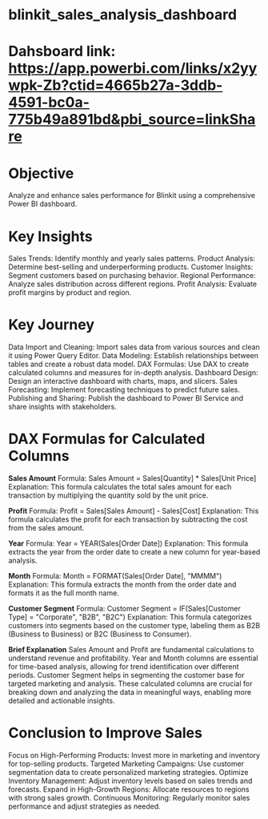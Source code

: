 # blinkit_sales_analysis_dashboard

# Dahsboard link: https://app.powerbi.com/links/x2yywpk-Zb?ctid=4665b27a-3ddb-4591-bc0a-775b49a891bd&pbi_source=linkShare



# Objective
Analyze and enhance sales performance for Blinkit using a comprehensive Power BI dashboard.



# Key Insights
Sales Trends: Identify monthly and yearly sales patterns.
Product Analysis: Determine best-selling and underperforming products.
Customer Insights: Segment customers based on purchasing behavior.
Regional Performance: Analyze sales distribution across different regions.
Profit Analysis: Evaluate profit margins by product and region.


# Key Journey
Data Import and Cleaning: Import sales data from various sources and clean it using Power Query Editor.
Data Modeling: Establish relationships between tables and create a robust data model.
DAX Formulas: Use DAX to create calculated columns and measures for in-depth analysis.
Dashboard Design: Design an interactive dashboard with charts, maps, and slicers.
Sales Forecasting: Implement forecasting techniques to predict future sales.
Publishing and Sharing: Publish the dashboard to Power BI Service and share insights with stakeholders.

# DAX Formulas for Calculated Columns
**Sales Amount**
Formula: Sales Amount = Sales[Quantity] * Sales[Unit Price]
Explanation: This formula calculates the total sales amount for each transaction by multiplying the quantity sold by the unit price.


**Profit**
Formula: Profit = Sales[Sales Amount] - Sales[Cost]
Explanation: This formula calculates the profit for each transaction by subtracting the cost from the sales amount.


**Year**
Formula: Year = YEAR(Sales[Order Date])
Explanation: This formula extracts the year from the order date to create a new column for year-based analysis.


**Month**
Formula: Month = FORMAT(Sales[Order Date], "MMMM")
Explanation: This formula extracts the month from the order date and formats it as the full month name.

**Customer Segment**
Formula: Customer Segment = IF(Sales[Customer Type] = "Corporate", "B2B", "B2C")
Explanation: This formula categorizes customers into segments based on the customer type, labeling them as B2B (Business to Business) or B2C (Business to Consumer).


**Brief Explanation**
Sales Amount and Profit are fundamental calculations to understand revenue and profitability.
Year and Month columns are essential for time-based analysis, allowing for trend identification over different periods.
Customer Segment helps in segmenting the customer base for targeted marketing and analysis.
These calculated columns are crucial for breaking down and analyzing the data in meaningful ways, enabling more detailed and actionable insights.


# Conclusion to Improve Sales
Focus on High-Performing Products: Invest more in marketing and inventory for top-selling products.
Targeted Marketing Campaigns: Use customer segmentation data to create personalized marketing strategies.
Optimize Inventory Management: Adjust inventory levels based on sales trends and forecasts.
Expand in High-Growth Regions: Allocate resources to regions with strong sales growth.
Continuous Monitoring: Regularly monitor sales performance and adjust strategies as needed.
